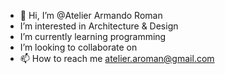 - 👋 Hi, I’m @Atelier Armando Roman
-  I’m interested in Architecture & Design
-  I’m currently learning programming
-  I’m looking to collaborate on 
- 📫 How to reach me atelier.aroman@gmail.com

<!---
AtelierAR/AtelierAR is a ✨ special ✨ repository because its `README.md` (this file) appears on your GitHub profile.
You can click the Preview link to take a look at your changes.
--->
